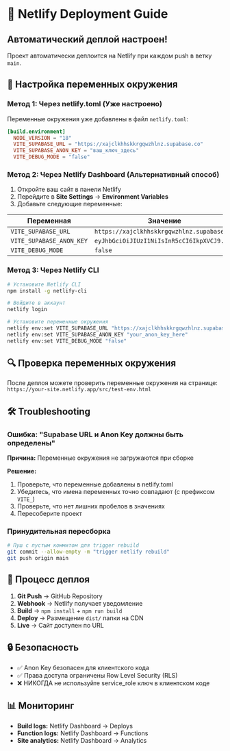 # 🚀 Netlify Deployment Guide

## Автоматический деплой настроен!

Проект автоматически деплоится на Netlify при каждом push в ветку `main`.

## 🔧 Настройка переменных окружения

### Метод 1: Через netlify.toml (Уже настроено)

Переменные окружения уже добавлены в файл `netlify.toml`:

```toml
[build.environment]
  NODE_VERSION = "18"
  VITE_SUPABASE_URL = "https://xajclkhhskkrgqwzhlnz.supabase.co"
  VITE_SUPABASE_ANON_KEY = "ваш_ключ_здесь"
  VITE_DEBUG_MODE = "false"
```

### Метод 2: Через Netlify Dashboard (Альтернативный способ)

1. Откройте ваш сайт в панели Netlify
2. Перейдите в **Site Settings** → **Environment Variables**
3. Добавьте следующие переменные:

| Переменная | Значение |
|------------|----------|
| `VITE_SUPABASE_URL` | `https://xajclkhhskkrgqwzhlnz.supabase.co` |
| `VITE_SUPABASE_ANON_KEY` | `eyJhbGciOiJIUzI1NiIsInR5cCI6IkpXVCJ9...` |
| `VITE_DEBUG_MODE` | `false` |

### Метод 3: Через Netlify CLI

```bash
# Установите Netlify CLI
npm install -g netlify-cli

# Войдите в аккаунт
netlify login

# Установите переменные окружения
netlify env:set VITE_SUPABASE_URL "https://xajclkhhskkrgqwzhlnz.supabase.co"
netlify env:set VITE_SUPABASE_ANON_KEY "your_anon_key_here"
netlify env:set VITE_DEBUG_MODE "false"
```

## 🔍 Проверка переменных окружения

После деплоя можете проверить переменные окружения на странице:
`https://your-site.netlify.app/src/test-env.html`

## 🛠️ Troubleshooting

### Ошибка: "Supabase URL и Anon Key должны быть определены"

**Причина:** Переменные окружения не загружаются при сборке

**Решение:**
1. Проверьте, что переменные добавлены в netlify.toml
2. Убедитесь, что имена переменных точно совпадают (с префиксом `VITE_`)
3. Проверьте, что нет лишних пробелов в значениях
4. Пересоберите проект

### Принудительная пересборка

```bash
# Пуш с пустым коммитом для trigger rebuild
git commit --allow-empty -m "trigger netlify rebuild"
git push origin main
```

## 📝 Процесс деплоя

1. **Git Push** → GitHub Repository
2. **Webhook** → Netlify получает уведомление
3. **Build** → `npm install` + `npm run build`
4. **Deploy** → Размещение `dist/` папки на CDN
5. **Live** → Сайт доступен по URL

## 🔒 Безопасность

- ✅ Anon Key безопасен для клиентского кода
- ✅ Права доступа ограничены Row Level Security (RLS)
- ❌ НИКОГДА не используйте service_role ключ в клиентском коде

## 📊 Мониторинг

- **Build logs:** Netlify Dashboard → Deploys
- **Function logs:** Netlify Dashboard → Functions
- **Site analytics:** Netlify Dashboard → Analytics 